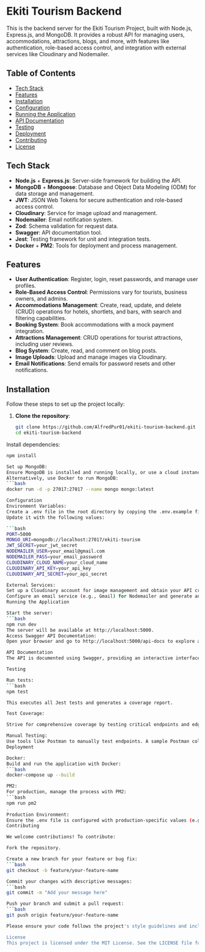 # Ekiti Tourism Backend

This is the backend server for the Ekiti Tourism Project, built with Node.js, Express.js, and MongoDB. It provides a robust API for managing users, accommodations, attractions, blogs, and more, with features like authentication, role-based access control, and integration with external services like Cloudinary and Nodemailer.

## Table of Contents

- [Tech Stack](#tech-stack)
- [Features](#features)
- [Installation](#installation)
- [Configuration](#configuration)
- [Running the Application](#running-the-application)
- [API Documentation](#api-documentation)
- [Testing](#testing)
- [Deployment](#deployment)
- [Contributing](#contributing)
- [License](#license)

## Tech Stack

- **Node.js** + **Express.js**: Server-side framework for building the API.
- **MongoDB** + **Mongoose**: Database and Object Data Modeling (ODM) for data storage and management.
- **JWT**: JSON Web Tokens for secure authentication and role-based access control.
- **Cloudinary**: Service for image upload and management.
- **Nodemailer**: Email notification system.
- **Zod**: Schema validation for request data.
- **Swagger**: API documentation tool.
- **Jest**: Testing framework for unit and integration tests.
- **Docker** + **PM2**: Tools for deployment and process management.

## Features

- **User Authentication**: Register, login, reset passwords, and manage user profiles.
- **Role-Based Access Control**: Permissions vary for tourists, business owners, and admins.
- **Accommodations Management**: Create, read, update, and delete (CRUD) operations for hotels, shortlets, and bars, with search and filtering capabilities.
- **Booking System**: Book accommodations with a mock payment integration.
- **Attractions Management**: CRUD operations for tourist attractions, including user reviews.
- **Blog System**: Create, read, and comment on blog posts.
- **Image Uploads**: Upload and manage images via Cloudinary.
- **Email Notifications**: Send emails for password resets and other notifications.

## Installation

Follow these steps to set up the project locally:

1. **Clone the repository**:
   ```bash
   git clone https://github.com/AlfredPur01/ekiti-tourism-backend.git
   cd ekiti-tourism-backend
Install dependencies:
```bash
npm install

Set up MongoDB:
Ensure MongoDB is installed and running locally, or use a cloud instance (e.g., MongoDB Atlas).
Alternatively, use Docker to run MongoDB:
```bash
docker run -d -p 27017:27017 --name mongo mongo:latest

Configuration
Environment Variables:
Create a .env file in the root directory by copying the .env.example file.
Update it with the following values:

```bash
PORT=5000
MONGO_URI=mongodb://localhost:27017/ekiti-tourism
JWT_SECRET=your_jwt_secret
NODEMAILER_USER=your_email@gmail.com
NODEMAILER_PASS=your_email_password
CLOUDINARY_CLOUD_NAME=your_cloud_name
CLOUDINARY_API_KEY=your_api_key
CLOUDINARY_API_SECRET=your_api_secret

External Services:
Set up a Cloudinary account for image management and obtain your API credentials.
Configure an email service (e.g., Gmail) for Nodemailer and generate an app-specific password if needed.
Running the Application

Start the server:
```bash
npm run dev
The server will be available at http://localhost:5000.
Access Swagger API Documentation:
Open your browser and go to http://localhost:5000/api-docs to explore and test the API endpoints.

API Documentation
The API is documented using Swagger, providing an interactive interface to explore endpoints, request parameters, and responses. Access it at /api-docs when the server is running.

Testing

Run tests:
```bash
npm test

This executes all Jest tests and generates a coverage report.

Test Coverage:

Strive for comprehensive coverage by testing critical endpoints and edge cases.

Manual Testing:
Use tools like Postman to manually test endpoints. A sample Postman collection is included in the repository.
Deployment

Docker:
Build and run the application with Docker:
```bash
docker-compose up --build

PM2:
For production, manage the process with PM2:
```bash
npm run pm2
.
Production Environment:
Ensure the .env file is configured with production-specific values (e.g., a remote MongoDB URI).
Contributing

We welcome contributions! To contribute:

Fork the repository.

Create a new branch for your feature or bug fix:
```bash
git checkout -b feature/your-feature-name

Commit your changes with descriptive messages:
```bash
git commit -m "Add your message here"

Push your branch and submit a pull request:
```bash
git push origin feature/your-feature-name

Please ensure your code follows the project's style guidelines and includes relevant tests.

License
This project is licensed under the MIT License. See the LICENSE file for more details.
